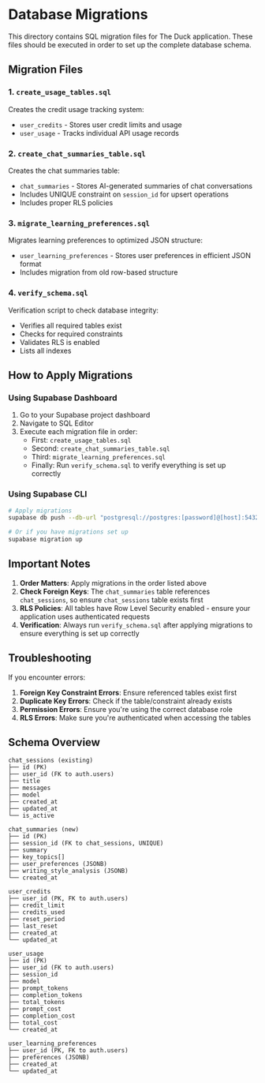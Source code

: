 # Database Migrations

This directory contains SQL migration files for The Duck application. These files should be executed in order to set up the complete database schema.

## Migration Files

### 1. `create_usage_tables.sql`
Creates the credit usage tracking system:
- `user_credits` - Stores user credit limits and usage
- `user_usage` - Tracks individual API usage records

### 2. `create_chat_summaries_table.sql` 
Creates the chat summaries table:
- `chat_summaries` - Stores AI-generated summaries of chat conversations
- Includes UNIQUE constraint on `session_id` for upsert operations
- Includes proper RLS policies

### 3. `migrate_learning_preferences.sql`
Migrates learning preferences to optimized JSON structure:
- `user_learning_preferences` - Stores user preferences in efficient JSON format
- Includes migration from old row-based structure

### 4. `verify_schema.sql`
Verification script to check database integrity:
- Verifies all required tables exist
- Checks for required constraints
- Validates RLS is enabled
- Lists all indexes

## How to Apply Migrations

### Using Supabase Dashboard

1. Go to your Supabase project dashboard
2. Navigate to SQL Editor
3. Execute each migration file in order:
   - First: `create_usage_tables.sql`
   - Second: `create_chat_summaries_table.sql`
   - Third: `migrate_learning_preferences.sql`
   - Finally: Run `verify_schema.sql` to verify everything is set up correctly

### Using Supabase CLI

```bash
# Apply migrations
supabase db push --db-url "postgresql://postgres:[password]@[host]:5432/postgres"

# Or if you have migrations set up
supabase migration up
```

## Important Notes

1. **Order Matters**: Apply migrations in the order listed above
2. **Check Foreign Keys**: The `chat_summaries` table references `chat_sessions`, so ensure `chat_sessions` table exists first
3. **RLS Policies**: All tables have Row Level Security enabled - ensure your application uses authenticated requests
4. **Verification**: Always run `verify_schema.sql` after applying migrations to ensure everything is set up correctly

## Troubleshooting

If you encounter errors:

1. **Foreign Key Constraint Errors**: Ensure referenced tables exist first
2. **Duplicate Key Errors**: Check if the table/constraint already exists
3. **Permission Errors**: Ensure you're using the correct database role
4. **RLS Errors**: Make sure you're authenticated when accessing the tables

## Schema Overview

```
chat_sessions (existing)
├── id (PK)
├── user_id (FK to auth.users)
├── title
├── messages
├── model
├── created_at
├── updated_at
└── is_active

chat_summaries (new)
├── id (PK)
├── session_id (FK to chat_sessions, UNIQUE)
├── summary
├── key_topics[]
├── user_preferences (JSONB)
├── writing_style_analysis (JSONB)
└── created_at

user_credits
├── user_id (PK, FK to auth.users)
├── credit_limit
├── credits_used
├── reset_period
├── last_reset
├── created_at
└── updated_at

user_usage
├── id (PK)
├── user_id (FK to auth.users)
├── session_id
├── model
├── prompt_tokens
├── completion_tokens
├── total_tokens
├── prompt_cost
├── completion_cost
├── total_cost
└── created_at

user_learning_preferences
├── user_id (PK, FK to auth.users)
├── preferences (JSONB)
├── created_at
└── updated_at
```